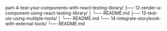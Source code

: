 part-4-test-your-components-with-react-testing-library/
├── 12-render-a-component-using-react-testing-library/
│   └── README.md
├── 13-test-uis-using-multiple-tools/
│   └── README.md
└── 14-integrate-storybook-with-external-tools/
    └── README.md
